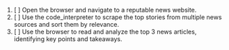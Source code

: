 1. [ ] Open the browser and navigate to a reputable news website.
2. [ ] Use the code_interpreter to scrape the top stories from multiple news sources and sort them by relevance.
3. [ ] Use the browser to read and analyze the top 3 news articles, identifying key points and takeaways.